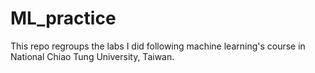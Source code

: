 # ML_practice

This repo regroups the labs I did following machine learning's course in National Chiao Tung University, Taiwan.
